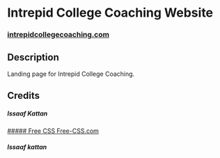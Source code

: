 # Intrepid College Coaching Website


### <a href="intrepidcollegecoaching.com">intrepidcollegecoaching.com</a> 

## Description
Landing page for Intrepid College Coaching.

## Credits
##### Issaaf Kattan
<a href="https://github.com/issaafalkattan/React-Landing-Page-Template">
##### Free CSS 
<a href="https://www.free-css.com/assets/files/free-css-templates/preview/page234/interact/">Free-CSS.com </a>

##### Issaaf kattan
